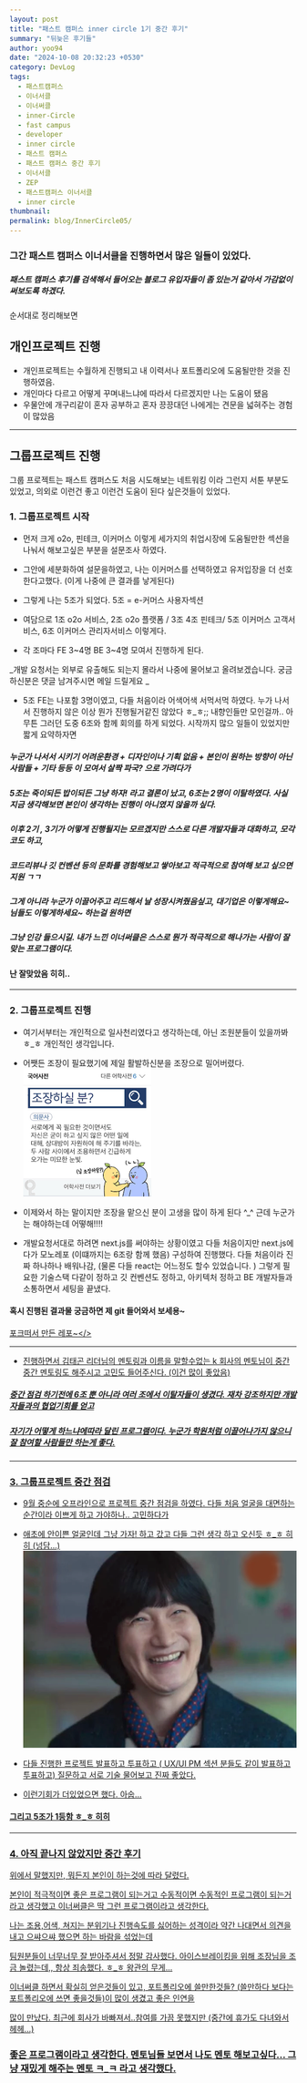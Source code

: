 ```yaml
---
layout: post
title: "패스트 캠퍼스 inner circle 1기 중간 후기"
summary: "뒤늦은 후기들"
author: yoo94
date: "2024-10-08 20:32:23 +0530"
category: DevLog
tags:
  - 패스트캠퍼스
  - 이너서클
  - 이너써클
  - inner-Circle
  - fast campus
  - developer
  - inner circle
  - 패스트 캠퍼스
  - 패스트 캠퍼스 중간 후기
  - 이너서클
  - ZEP
  - 패스트캠퍼스 이너서클
  - inner circle
thumbnail:
permalink: blog/InnerCircle05/
---
```


### 그간 패스트 캠퍼스 이너서클을 진행하면서 많은 일들이 있었다.

##### 패스트 캠퍼스 후기를 검색해서 들어오는 블로그 유입자들이 좀 있는거 같아서 가감없이 써보도록 하겠다.

순서대로 정리해보면

## 개인프로젝트 진행

- 개인프로젝트는 수월하게 진행되고 내 이력서나 포트폴리오에 도움될만한 것을 진행하였음.
- 개인마다 다르고 어떻게 꾸며내느냐에 따라서 다르겠지만 나는 도움이 됐음
- 우물안에 개구리같이 혼자 공부하고 혼자 끙끙대던 나에게는 견문을 넓혀주는 경험이 많았음

---

## 그룹프로젝트 진행

그룹 프로젝트는 패스트 캠퍼스도 처음 시도해보는 네트워킹 이라 그런지 서툰 부분도 있었고, 의외로 이런건 좋고 이런건 도움이 된다
싶은것들이 있었다.

### 1. 그룹프로젝트 시작

- 먼저 크게 o2o, 핀테크, 이커머스 이렇게 세가지의 취업시장에 도움될만한 섹션을 나눠서 해보고싶은 부분을 설문조사 하였다.
- 그안에 세분화하여 설문을하였고, 나는 이커머스를 선택하였고 유저입장을 더 선호한다고했다. (이게 나중에 큰 결과를 낳게된다)
- 그렇게 나는 5조가 되었다. 5조 = e-커머스 사용자섹션
- 여담으로 1조 o2o 서비스, 2조 o2o 플랫폼 / 3조 4조 핀테크/ 5조 이커머스 고객서비스, 6조 이커머스 관리자서비스 이렇게다.

- 각 조마다 FE 3~4명 BE 3~4명 모여서 진행하게 된다.

_개발 요청서는 외부로 유출해도 되는지 몰라서 나중에 물어보고 올려보겠습니다. 궁금하신분은 댓글 남겨주시면 메일 드릴게요 _

- 5조 FE는 나포함 3명이였고, 다들 처음이라 어색어색 서먹서먹 하였다. 누가 나서서 진행하지 않은 이상 뭔가 진행될거같진 않았다 ㅎ\_ㅎ;;
  내향인들만 모인걸까.. 아무튼 그러던 도중 6조와 함께 회의를 하게 되었다. 시작까지 많으 일들이 있었지만 짧게 요약하자면

##### 누군가 나서서 시키기 어려운환경 + 디자인이나 기획 없음 + 본인이 원하는 방향이 아닌사람들 + 기타 등등 이 모여서 살짝 파국? 으로 가려다가

##### 5조는 죽이되든 밥이되든 그냥 하자! 라고 결론이 났고, 6조는 2명이 이탈하였다. 사실 지금 생각해보면 본인이 생각하는 진행이 아니였지 않을까 싶다.

##### 이후 2기 , 3기가 어떻게 진행될지는 모르겠지만 스스로 다른 개발자들과 대화하고, 모각코도 하고,

##### 코드리뷰나 깃 컨벤션 등의 문화를 경험해보고 쌓아보고 적극적으로 참여해 보고 싶으면 지원 ㄱㄱ

##### 그게 아니라 누군가 이끌어주고 리드해서 날 성장시켜줬음싶고, 대기업은 이렇게해요~ 님들도 이렇게하세요~ 하는걸 원하면

##### 그냥 인강 들으시길. 내가 느낀 이너써클은 스스로 뭔가 적극적으로 해나가는 사람이 잘 맞는 프로그램이다.

#### 난 잘맞았음 히히..

---

### 2. 그룹프로젝트 진행

- 여기서부터는 개인적으로 일사천리였다고 생각하는데, 아닌 조원분들이 있을까봐 ㅎ\_ㅎ 개인적인 생각입니다.
- 어쨋든 조장이 필요했기에 제일 활발하신분을 조장으로 밀어버렸다.
  ![이미지](/blog/postImg/innercircleleader.png)

- 이제와서 하는 말이지만 조장을 맡으신 분이 고생을 많이 하게 된다 ^\_^ 근데 누군가는 해야하는데 어떻해!!!!

- 개발요청서대로 하려면 next.js를 써야하는 상황이였고 다들 처음이지만 next.js에다가 모노레포 (이떄까지는 6조랑 함께 했음) 구성하여
  진행했다. 다들 처음이라 진짜 하나하나 배워나감, (물론 다들 react는 어느정도 할수 있었습니다. ) 그렇게 필요한 기술스택 다같이 정하고
  깃 컨벤션도 정하고, 아키텍처 정하고 BE 개발자들과 소통하면서 세팅을 끝냈다.

#### 혹시 진행된 결과물 궁금하면 제 git 들어와서 보세용~

<a href="https://github.com/yoo94/icd01-team05_06-commerce-fe">포크떠서 만든 레포~</>

---

- 진행하면서 김태곤 리더님의 멘토링과 이름을 말할수없는 k 회사의 멘토님이 중간중간 멘토링도 해주시고 고민도 들어주신다. (이건 많이 좋았음)

##### 중간 점검 하기전에 6조 뿐 아니라 여러 조에서 이탈자들이 생겼다. 재차 강조하지만 개발자들과의 협업기회를 얻고

##### 자기가 어떻게 하느냐에따라 달린 프로그램이다. 누군가 학원처럼 이끌어나가지 않으니 잘 참여할 사람들만 하는게 좋다.

---

### 3. 그룹프로젝트 중간 점검

- 9월 중순에 오프라인으로 프로젝트 중간 점검을 하였다. 다들 처음 얼굴을 대면하는 순간이라 이쁘게 하고 가야하나.. 고민하다가
- 애초에 안이쁜 얼굴인데 그냥 가자! 하고 갔고 다들 그런 생각 하고 오신듯 ㅎ\_ㅎ 히히 (넝담...)
  ![이미지](/blog/postImg/joke.png)

- 다들 진행한 프로젝트 발표하고 투표하고 ( UX/UI PM 섹션 분들도 같이 발표하고 투표하고) 질문하고 서로 기술 물어보고 진짜 좋았다.
- 이런기회가 더있었으면 했다. 아숩...

#### 그리고 5조가 1등함 ㅎ\_ㅎ 히히

---

### 4. 아직 끝나지 않았지만 중간 후기

위에서 말했지만, 뭐든지 본인이 하는것에 따라 달렸다.

본인이 적극적이면 좋은 프로그램이 되는거고 수동적이면 수동적인 프로그램이 되는거라고 생각했고 이너써클은 딱 그런 프로그램이라고 생각한다.

나는 조용,어색, 쳐지는 분위기나 진행속도를 싫어하는 성격이라 약간 나대면서 의견을 내고 으쌰으쌰 했으면 하는 바람을 섞었는데

팀원분들이 너무너무 잘 받아주셔서 정말 감사했다. 아이스브레이킹을 위해 조장님을 조금 놀렸는데,, 항상 죄송했다. ㅎ\_ㅎ 왕관의 무게...

이너써클 하면서 확실히 얻은것들이 있고, 포트폴리오에 쓸만한것들? (쓸만하다 보다는 포트폴리오에 쓰면 좋을것들)이 많이 생겼고 좋은 인연을

많이 만났다. 최근에 회사가 바빠져서..참여를 가끔 못했지만 (중간에 휴가도 다녀와서 헤헤...)

### 좋은 프로그램이라고 생각한다. 멘토님들 보면서 나도 멘토 해보고싶다... 그냥 재밌게 해주는 멘토 ㅋ\_ㅋ 라고 생각했다.

